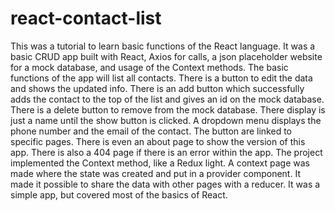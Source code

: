 # react-contact-list

This was a tutorial to learn basic functions of the React language.  It was a basic CRUD app built with React, Axios for calls, a json placeholder website for a mock database, and usage of the Context methods. The basic functions of the app will list all contacts. There is a button to edit the data and shows the updated info.  There is an add button which successfully adds the contact to the top of the list and gives an id on the mock database.  There is a delete button to remove from the mock database. There display is just a name until the show button is clicked. A dropdown menu displays the phone number and the email of the contact. The button are linked to specific pages.  There is even an about page to show the version of this app.  There is also a 404 page if there is an error within the app.  The project implemented the Context method, like a Redux light.  A context page was made where the state was created and put in a provider component.  It made it possible to share the data with other pages with a reducer.  It was a simple app, but covered most of the basics of React. 
